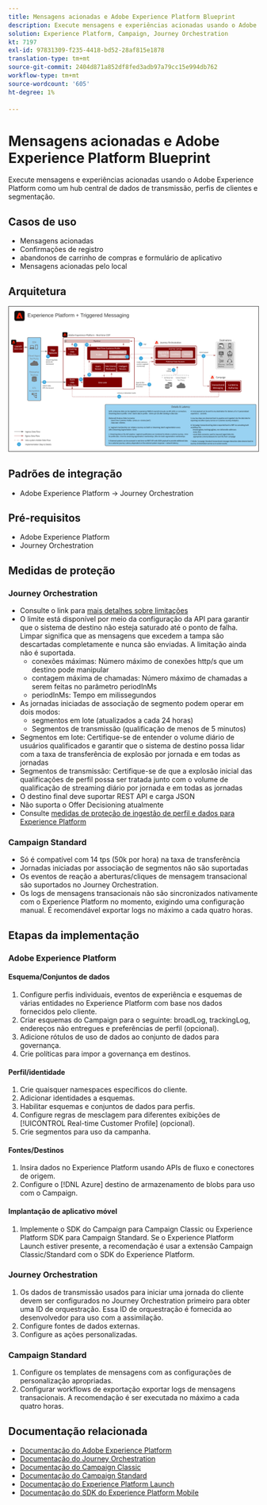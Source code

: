 ```yaml
---
title: Mensagens acionadas e Adobe Experience Platform Blueprint
description: Execute mensagens e experiências acionadas usando o Adobe Experience Platform como um hub central de dados de transmissão, perfis de clientes e segmentação.
solution: Experience Platform, Campaign, Journey Orchestration
kt: 7197
exl-id: 97831309-f235-4418-bd52-28af815e1878
translation-type: tm+mt
source-git-commit: 2404d871a852df8fed3adb97a79cc15e994db762
workflow-type: tm+mt
source-wordcount: '605'
ht-degree: 1%

---
```


# Mensagens acionadas e Adobe Experience Platform Blueprint

Execute mensagens e experiências acionadas usando o Adobe Experience Platform como um hub central de dados de transmissão, perfis de clientes e segmentação.

## Casos de uso

* Mensagens acionadas
* Confirmações de registro
* abandonos de carrinho de compras e formulário de aplicativo
* Mensagens acionadas pelo local

## Arquitetura

<img src="assets/triggered.svg" alt="Arquitetura de referência para o cenário de mensagens acionadas e Adobe Experience Platform" style="border:1px solid #4a4a4a" />

## Padrões de integração

* Adobe Experience Platform -> Journey Orchestration

## Pré-requisitos

* Adobe Experience Platform
* Journey Orchestration

## Medidas de proteção

### Journey Orchestration

* Consulte o link para [mais detalhes sobre limitações](https://experienceleague.adobe.com/docs/journeys/using/starting-with-journeys/limitations.html?lang=en#starting-with-journeys)
* O limite está disponível por meio da configuração da API para garantir que o sistema de destino não esteja saturado até o ponto de falha. Limpar significa que as mensagens que excedem a tampa são descartadas completamente e nunca são enviadas. A limitação ainda não é suportada.
   * conexões máximas: Número máximo de conexões http/s que um destino pode manipular
   * contagem máxima de chamadas: Número máximo de chamadas a serem feitas no parâmetro periodInMs
   * periodInMs: Tempo em milissegundos
* As jornadas iniciadas de associação de segmento podem operar em dois modos:
   * segmentos em lote (atualizados a cada 24 horas)
   * Segmentos de transmissão (qualificação de menos de 5 minutos)
* Segmentos em lote: Certifique-se de entender o volume diário de usuários qualificados e garantir que o sistema de destino possa lidar com a taxa de transferência de explosão por jornada e em todas as jornadas
* Segmentos de transmissão: Certifique-se de que a explosão inicial das qualificações de perfil possa ser tratada junto com o volume de qualificação de streaming diário por jornada e em todas as jornadas
* O destino final deve suportar REST API e carga JSON
* Não suporta o Offer Decisioning atualmente
* Consulte [medidas de proteção de ingestão de perfil e dados para Experience Platform](https://experienceleague.adobe.com/docs/experience-platform/profile/guardrails.html?lang=en)

### Campaign Standard

* Só é compatível com 14 tps (50k por hora) na taxa de transferência
* Jornadas iniciadas por associação de segmentos não são suportadas
* Os eventos de reação a aberturas/cliques de mensagem transacional são suportados no Journey Orchestration.
* Os logs de mensagens transacionais não são sincronizados nativamente com o Experience Platform no momento, exigindo uma configuração manual. É recomendável exportar logs no máximo a cada quatro horas.


## Etapas da implementação

### Adobe Experience Platform

#### Esquema/Conjuntos de dados

1. Configure perfis individuais, eventos de experiência e esquemas de várias entidades no Experience Platform com base nos dados fornecidos pelo cliente.
1. Criar esquemas do Campaign para o seguinte: broadLog, trackingLog, endereços não entregues e preferências de perfil (opcional).
1. Adicione rótulos de uso de dados ao conjunto de dados para governança.
1. Crie políticas para impor a governança em destinos.

#### Perfil/identidade

1. Crie quaisquer namespaces específicos do cliente.
1. Adicionar identidades a esquemas.
1. Habilitar esquemas e conjuntos de dados para perfis.
1. Configure regras de mesclagem para diferentes exibições de [!UICONTROL Real-time Customer Profile] (opcional).
1. Crie segmentos para uso da campanha.

#### Fontes/Destinos

1. Insira dados no Experience Platform usando APIs de fluxo e conectores de origem.
1. Configure o [!DNL Azure] destino de armazenamento de blobs para uso com o Campaign.

#### Implantação de aplicativo móvel

1. Implemente o SDK do Campaign para Campaign Classic ou Experience Platform SDK para Campaign Standard. Se o Experience Platform Launch estiver presente, a recomendação é usar a extensão Campaign Classic/Standard com o SDK do Experience Platform.


### Journey Orchestration

1. Os dados de transmissão usados para iniciar uma jornada do cliente devem ser configurados no Journey Orchestration primeiro para obter uma ID de orquestração. Essa ID de orquestração é fornecida ao desenvolvedor para uso com a assimilação.
1. Configure fontes de dados externas.
1. Configure as ações personalizadas.

### Campaign Standard

1. Configure os templates de mensagens com as configurações de personalização apropriadas.
1. Configurar workflows de exportação exportar logs de mensagens transacionais. A recomendação é ser executada no máximo a cada quatro horas.


## Documentação relacionada

* [Documentação do Adobe Experience Platform](https://experienceleague.adobe.com/docs/experience-platform.html?lang=en)
* [Documentação do Journey Orchestration](https://experienceleague.adobe.com/docs/journey-orchestration.html?lang=en)
* [Documentação do Campaign Classic](https://experienceleague.adobe.com/docs/campaign-classic.html?lang=en)
* [Documentação do Campaign Standard](https://experienceleague.adobe.com/docs/campaign-standard.html?lang=en)
* [Documentação do Experience Platform Launch](https://experienceleague.adobe.com/docs/launch.html?lang=en)
* [Documentação do SDK do Experience Platform Mobile](https://experienceleague.adobe.com/docs/mobile.html?lang=en)
